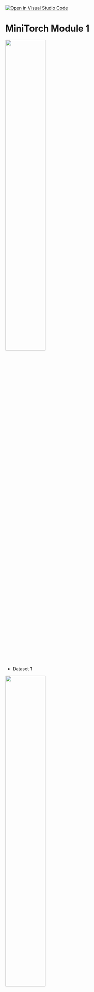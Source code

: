 [![Open in Visual Studio Code](https://classroom.github.com/assets/open-in-vscode-c66648af7eb3fe8bc4f294546bfd86ef473780cde1dea487d3c4ff354943c9ae.svg)](https://classroom.github.com/online_ide?assignment_repo_id=8380707&assignment_repo_type=AssignmentRepo)
# MiniTorch Module 1

<img src="https://minitorch.github.io/minitorch.svg" width="50%">


* Dataset 1

<img src="1-1.png" width="50%">
<img src="1-2.png" width="50%">
<img src="1-3.png" width="50%">
<img src="1-4.png" width="50%">
<img src="1-5.png" width="50%">

* Dataset 2

<img src="2-1.png" width="50%">
<img src="2-2.png" width="50%">
<img src="2-3.png" width="50%">
<img src="2-4.png" width="50%">
<img src="2-5.png" width="50%">

* Dataset 3

<img src="3-1.png" width="50%">
<img src="3-2.png" width="50%">
<img src="3-3.png" width="50%">
<img src="3-4.png" width="50%">
<img src="3-5.png" width="50%">

* Dataset 4

<img src="4-1.png" width="50%">
<img src="4-2.png" width="50%">
<img src="4-3.png" width="50%">
<img src="4-4.png" width="50%">
<img src="4-5.png" width="50%">
<img src="4-6.png" width="50%">

* Docs: https://minitorch.github.io/

* Overview: https://minitorch.github.io/module1.html

This assignment requires the following files from the previous assignments. You can get these by running

```bash
python sync_previous_module.py previous-module-dir current-module-dir
```

The files that will be synced are:

        minitorch/operators.py minitorch/module.py tests/test_module.py tests/test_operators.py project/run_manual.py